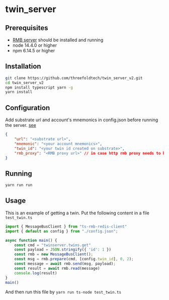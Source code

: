 # twin_server

## Prerequisites

- [RMB server](https://github.com/threefoldtech/rmb) should be installed and running
- node 14.4.0 or higher
- npm 6.14.5 or higher

## Installation

```bash
git clone https://github.com/threefoldtech/twin_server_v2.git
cd twin_server_v2
npm install typescript yarn -g
yarn install

```

## Configuration

Add substrate url and account's mnemonics in config.json before running the server. [see](https://github.com/threefoldtech/grid3_client_ts/blob/development/docs/test_setup.md#create-twin)

```json
{
    "url": "<substrate url>",
    "mnemonic": "<your account mnemonics>",
    "twin_id": "<your twin id created on substrate>",
    "rmb_proxy": "<RMB proxy url>" // in case http rmb proxy needs to be used
}
```

## Running

```bash
yarn run run
```

## Usage

This is an example of getting a twin.
Put the following content in a file `test_twin.ts`

```ts
import { MessageBusClient } from "ts-rmb-redis-client"
import { default as config } from "./config.json";

async function main() {
    const cmd = "twinserver.twins.get"
    const payload = JSON.stringify({ 'id': 1 })
    const rmb = new MessageBusClient();
    const msg = rmb.prepare(cmd, [config.twin_id], 0, 2);
    const message = await rmb.send(msg, payload);
    const result = await rmb.read(message)
    console.log(result)
}
main()
```

And then run this file by `yarn run ts-node test_twin.ts`
